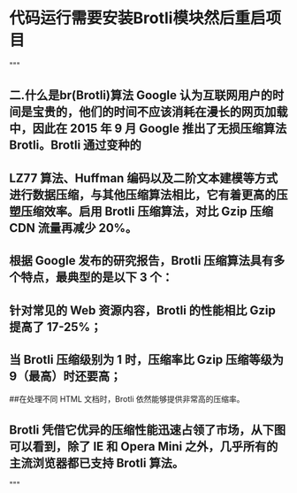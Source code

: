 # 代码运行需要安装Brotli模块然后重启项目

"""
## 二.什么是br(Brotli)算法 Google 认为互联网用户的时间是宝贵的，他们的时间不应该消耗在漫长的网页加载中，因此在 2015 年 9 月 Google 推出了无损压缩算法 Brotli。Brotli 通过变种的
## LZ77 算法、Huffman 编码以及二阶文本建模等方式进行数据压缩，与其他压缩算法相比，它有着更高的压塑压缩效率。启用 Brotli 压缩算法，对比 Gzip 压缩 CDN 流量再减少 20%。
## 根据 Google 发布的研究报告，Brotli 压缩算法具有多个特点，最典型的是以下 3 个：
## 针对常见的 Web 资源内容，Brotli 的性能相比 Gzip 提高了 17-25%；
## 当 Brotli 压缩级别为 1 时，压缩率比 Gzip 压缩等级为 9（最高）时还要高；
##在处理不同 HTML 文档时，Brotli 依然能够提供非常高的压缩率。
## Brotli 凭借它优异的压缩性能迅速占领了市场，从下图可以看到，除了 IE 和 Opera Mini 之外，几乎所有的主流浏览器都已支持 Brotli 算法。

"""

